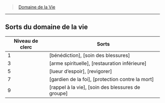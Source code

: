 ﻿---
!GenericItem
Id: cleric_life_hd.md#sorts-du-domaine-de-la-vie
ParentLink: cleric_life_hd.md#domaine-de-la-vie
Name: Sorts du domaine de la vie
ParentName: Domaine de la Vie
NameLevel: 2
Attributes:
  Name: Sorts du domaine de la vie
  Markdown: >+
    ## <!--Name-->Sorts du domaine de la vie<!--/Name-->


    |Niveau <!--br-->de <!--br-->clerc|Sorts|

    |---|---|

    |1|[bénédiction], <!--br-->[soin des blessures]|

    |3|[arme spirituelle], <!--br-->[restauration inférieure]|

    |5|[lueur d’espoir], <!--br-->[revigorer]|

    |7|[gardien de la foi], <!--br-->[protection contre la mort]|

    |9|[rappel à la vie], <!--br-->[soin des blessures de groupe]|

AttributesDictionary: >+
  Name: Sorts du domaine de la vie

  Markdown: >+

    ## <!--Name-->Sorts du domaine de la vie<!--/Name-->





    |Niveau <!--br-->de <!--br-->clerc|Sorts|



    |---|---|



    |1|[bénédiction], <!--br-->[soin des blessures]|



    |3|[arme spirituelle], <!--br-->[restauration inférieure]|



    |5|[lueur d’espoir], <!--br-->[revigorer]|



    |7|[gardien de la foi], <!--br-->[protection contre la mort]|



    |9|[rappel à la vie], <!--br-->[soin des blessures de groupe]|



---
> [Domaine de la Vie](hd_cleric_life.md)

---

## Sorts du domaine de la vie

|Niveau de clerc|Sorts|
|---|---|
|1|[bénédiction], [soin des blessures]|
|3|[arme spirituelle], [restauration inférieure]|
|5|[lueur d’espoir], [revigorer]|
|7|[gardien de la foi], [protection contre la mort]|
|9|[rappel à la vie], [soin des blessures de groupe]|

